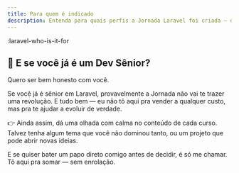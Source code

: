 ```yaml
---
title: Para quem é indicado
description: Entenda para quais perfis a Jornada Laravel foi criada — devs iniciantes, júniores e plenos com sede de clareza e prática.
---
```


:laravel-who-is-it-for

## 🧠 E se você já é um Dev Sênior?

Quero ser bem honesto com você.

Se você já é sênior em Laravel, provavelmente a Jornada não vai te trazer uma revolução.
E tudo bem — eu não tô aqui pra vender a qualquer custo, mas pra te ajudar a evoluir de verdade.

👉 Ainda assim, dá uma olhada com calma no conteúdo de cada curso.
Talvez tenha algum tema que você não dominou tanto, ou um projeto que pode abrir novas ideias.

E se quiser bater um papo direto comigo antes de decidir, é só me chamar.
Tô aqui pra somar — sem enrolação.


<!-- ::u-alert
---
variant: subtle
color: neutral
icon: i-lucide-rocket
title: Não importa onde você está hoje.  
description: A Jornada Laravel foi pensada pra te acompanhar até onde você quer chegar como dev.
---
::
 -->